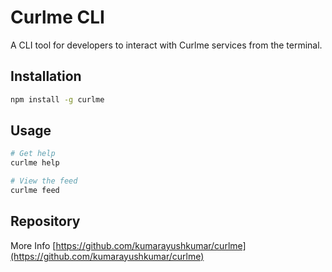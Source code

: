 # Curlme CLI

A CLI tool for developers to interact with Curlme services from the terminal.

## Installation

```bash
npm install -g curlme
```

## Usage

```bash
# Get help
curlme help

# View the feed
curlme feed
```

## Repository

More Info [https://github.com/kumarayushkumar/curlme](https://github.com/kumarayushkumar/curlme)
